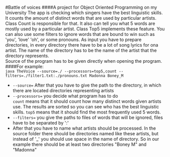 #Battle of voices
####A project for Object Oriented Programming on my University
The app is checking which singers have the best linguistic skills. It counts the amount of distinct words that are used by 
particular artists. Class Count is responsible for that. It also can tell you what 5 words are mostly used by a particular artist. 
Class Top5 implements these feature. You can also use some filters to ignore words that are bound to win such as 'you', 'love' 'oh', or some pronouns.
As input you have to prepare directories, in every directory there have to be a lot of song lyrics for ona artist. The name of the directory
has to be the name of the artist that the directory represents.  
Source of the program has to be given directly when opening the program.
####For example:  
`java TheVoice --source=./ --processors=top5,count --filters=./filter1.txt:./pronouns.txt Madonna Boney_M`  
* `--source=` After that you have to give the path to the directory, in which there are located directories representing artists  
* `--processors=` you decide what program has to do  
  `count` means that it should count how many distinct words given artists use. The results are sorted so you can see who has the best linguistic skills.
  `top5` means that it should find the most frequently used 5 words.
* `--filters=` you give the paths to files of words that will be ignored, files have to be separated by ':'  
* After that you have to name what artists should be processed. In the source folder there should be directories named like these artists, but instead of '_' you should use space
in the name of directory. So in our example there should be at least two directories "Boney M" and "Madonna"


